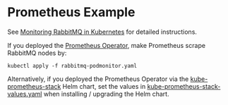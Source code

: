 # Prometheus Example

See [Monitoring RabbitMQ in Kubernetes](https://www.rabbitmq.com/kubernetes/operator/operator-monitoring.html) for detailed instructions.

If you deployed the [Prometheus Operator](https://github.com/prometheus-operator/prometheus-operator), make Prometheus scrape RabbitMQ nodes by:
```shell
kubectl apply -f rabbitmq-podmonitor.yaml
```

Alternatively, if you deployed the Prometheus Operator via the [kube-prometheus-stack](https://github.com/prometheus-community/helm-charts/tree/main/charts/kube-prometheus-stack) Helm chart,
set the values in [kube-prometheus-stack-values.yaml](kube-prometheus-stack-values.yaml) when installing / upgrading the Helm chart.
